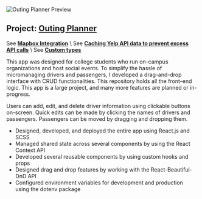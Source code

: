 ![Outing Planner Preview](https://cdn.sanity.io/images/nof1t6y8/projects/cb55df0c2f08c96e1bbe9e94eb2d1d5de37d20bc-1914x630.jpg)

## Project: [Outing Planner]([https://carlsjr4.github.io/ridesaver/](https://outing-planner.vercel.app/))

See [**Mapbox Integration**]([https://github.com/CarlsJr4/carpool-manager/tree/master/src/custom_hooks](https://github.com/CarlsJr4/Outing-Planner/blob/main/src/components/CustomMap.tsx)) \
See [**Caching Yelp API data to prevent excess API calls**]([https://github.com/CarlsJr4/carpool-manager/tree/master/src/context/reducers](https://github.com/CarlsJr4/Outing-Planner/blob/main/src/App.tsx)) \
See [**Custom types**]([https://github.com/CarlsJr4/carpool-manager/tree/master/src/routes/planner](https://github.com/CarlsJr4/Outing-Planner/tree/main/src/types)) 

This app was designed for college students who run on-campus organizations and host social events. To simplify the hassle of micromanaging drivers and passengers, I developed a drag-and-drop interface with CRUD functionalities. This repository holds all the front-end logic. This app is a large project, and many more features are planned or in-progress.   

 Users can add, edit, and delete driver information using clickable buttons on-screen. Quick edits can be made by clicking the names of drivers and passengers. Passengers can be moved by dragging and dropping them. 

- Designed, developed, and deployed the entire app using React.js and SCSS 
-	Managed shared state across several components by using the React Context API  
-	Developed several reusable components by using custom hooks and props 
-	Designed drag and drop features by working with the React-Beautiful-DnD API 
- Configured environment variables for development and production using the dotenv package
